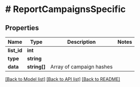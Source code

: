 # # ReportCampaignsSpecific

## Properties

Name | Type | Description | Notes
------------ | ------------- | ------------- | -------------
**list_id** | **int** |  | 
**type** | **string** |  | 
**data** | **string[]** | Array of campaign hashes | 

[[Back to Model list]](../../README.md#documentation-for-models) [[Back to API list]](../../README.md#documentation-for-api-endpoints) [[Back to README]](../../README.md)


